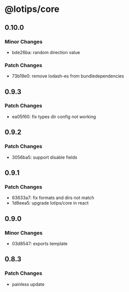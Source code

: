 # @lotips/core

## 0.10.0

### Minor Changes

- bde26ba: random direction value

### Patch Changes

- 73b19e0: remove lodash-es from bundledependencies

## 0.9.3

### Patch Changes

- ea05f60: fix types dir config not working

## 0.9.2

### Patch Changes

- 3056ba5: support disable fields

## 0.9.1

### Patch Changes

- 63633a7: fix formats and dirs not match
- 1d8eea5: upgrade lotips/core in react

## 0.9.0

### Minor Changes

- 03d8547: exports template

## 0.8.3

### Patch Changes

- painless update
